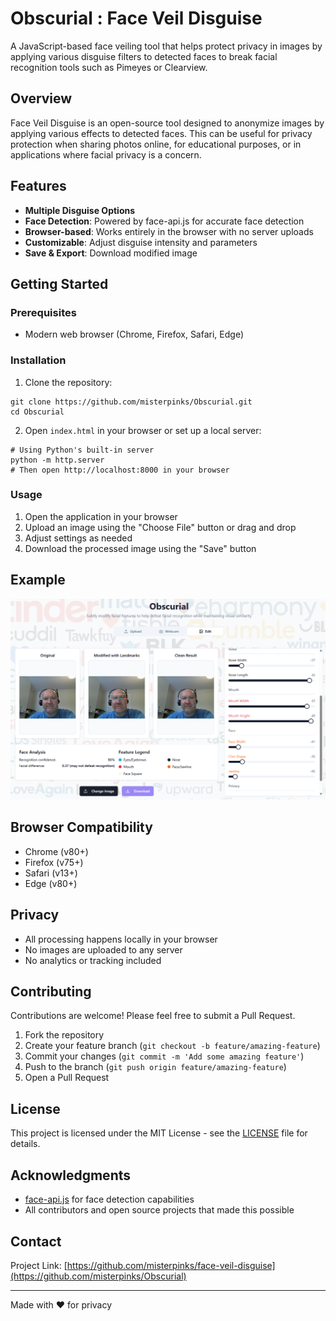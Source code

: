 # Obscurial : Face Veil Disguise

A JavaScript-based face veiling tool that helps protect privacy in images by applying various disguise filters to detected faces to break facial recognition tools such as Pimeyes or Clearview.

## Overview

Face Veil Disguise is an open-source tool designed to anonymize images by applying various effects to detected faces. This can be useful for privacy protection when sharing photos online, for educational purposes, or in applications where facial privacy is a concern.

## Features

- **Multiple Disguise Options**
- **Face Detection**: Powered by face-api.js for accurate face detection
- **Browser-based**: Works entirely in the browser with no server uploads
- **Customizable**: Adjust disguise intensity and parameters
- **Save & Export**: Download modified image

## Getting Started

### Prerequisites

- Modern web browser (Chrome, Firefox, Safari, Edge)

### Installation

1. Clone the repository:
```
git clone https://github.com/misterpinks/Obscurial.git
cd Obscurial
```

2. Open `index.html` in your browser or set up a local server:
```
# Using Python's built-in server
python -m http.server
# Then open http://localhost:8000 in your browser
```

### Usage

1. Open the application in your browser
2. Upload an image using the "Choose File" button or drag and drop
3. Adjust settings as needed
4. Download the processed image using the "Save" button

## Example
![App screenshot](screenshot.png)

## Browser Compatibility

- Chrome (v80+)
- Firefox (v75+)
- Safari (v13+)
- Edge (v80+)

## Privacy

- All processing happens locally in your browser
- No images are uploaded to any server
- No analytics or tracking included

## Contributing

Contributions are welcome! Please feel free to submit a Pull Request.

1. Fork the repository
2. Create your feature branch (`git checkout -b feature/amazing-feature`)
3. Commit your changes (`git commit -m 'Add some amazing feature'`)
4. Push to the branch (`git push origin feature/amazing-feature`)
5. Open a Pull Request

## License

This project is licensed under the MIT License - see the [LICENSE](LICENSE) file for details.

## Acknowledgments

- [face-api.js](https://github.com/justadudewhohacks/face-api.js) for face detection capabilities
- All contributors and open source projects that made this possible

## Contact

Project Link: [https://github.com/misterpinks/face-veil-disguise](https://github.com/misterpinks/Obscurial)

---

Made with ❤️ for privacy
